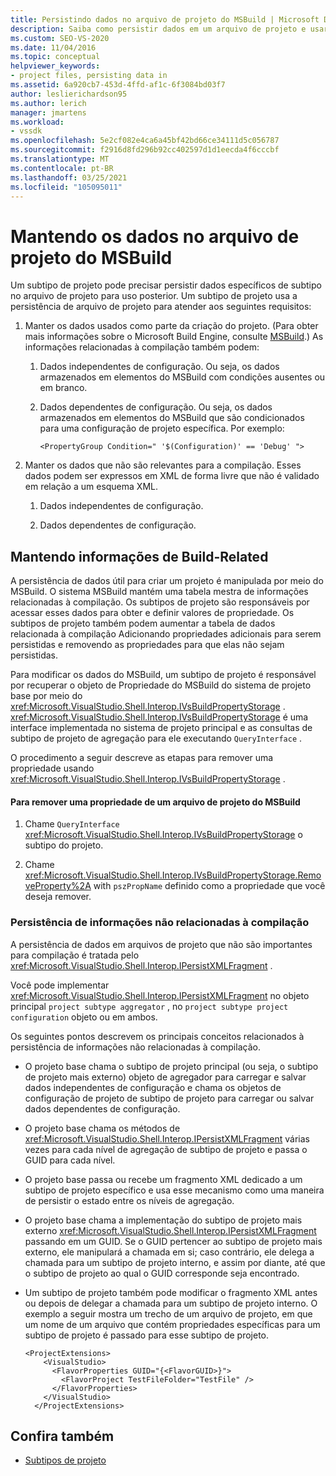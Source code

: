```yaml
---
title: Persistindo dados no arquivo de projeto do MSBuild | Microsoft Docs
description: Saiba como persistir dados em um arquivo de projeto e usar IPersistXMLFragment para manter os dados no arquivo de projeto nos níveis de agregação de subtipo de projeto.
ms.custom: SEO-VS-2020
ms.date: 11/04/2016
ms.topic: conceptual
helpviewer_keywords:
- project files, persisting data in
ms.assetid: 6a920cb7-453d-4ffd-af1c-6f3084bd03f7
author: leslierichardson95
ms.author: lerich
manager: jmartens
ms.workload:
- vssdk
ms.openlocfilehash: 5e2cf082e4ca6a45bf42bd66ce34111d5c056787
ms.sourcegitcommit: f2916d8fd296b92cc402597d1d1eecda4f6cccbf
ms.translationtype: MT
ms.contentlocale: pt-BR
ms.lasthandoff: 03/25/2021
ms.locfileid: "105095011"
---
```

# <a name="persisting-data-in-the-msbuild-project-file"></a>Mantendo os dados no arquivo de projeto do MSBuild
Um subtipo de projeto pode precisar persistir dados específicos de subtipo no arquivo de projeto para uso posterior. Um subtipo de projeto usa a persistência de arquivo de projeto para atender aos seguintes requisitos:

1. Manter os dados usados como parte da criação do projeto. (Para obter mais informações sobre o Microsoft Build Engine, consulte [MSBuild](../../msbuild/msbuild.md).) As informações relacionadas à compilação também podem:

    1. Dados independentes de configuração. Ou seja, os dados armazenados em elementos do MSBuild com condições ausentes ou em branco.

    2. Dados dependentes de configuração. Ou seja, os dados armazenados em elementos do MSBuild que são condicionados para uma configuração de projeto específica. Por exemplo:

        ```
        <PropertyGroup Condition=" '$(Configuration)' == 'Debug' ">
        ```

2. Manter os dados que não são relevantes para a compilação. Esses dados podem ser expressos em XML de forma livre que não é validado em relação a um esquema XML.

    1. Dados independentes de configuração.

    2. Dados dependentes de configuração.

## <a name="persisting-build-related-information"></a>Mantendo informações de Build-Related
 A persistência de dados útil para criar um projeto é manipulada por meio do MSBuild. O sistema MSBuild mantém uma tabela mestra de informações relacionadas à compilação. Os subtipos de projeto são responsáveis por acessar esses dados para obter e definir valores de propriedade. Os subtipos de projeto também podem aumentar a tabela de dados relacionada à compilação Adicionando propriedades adicionais para serem persistidas e removendo as propriedades para que elas não sejam persistidas.

 Para modificar os dados do MSBuild, um subtipo de projeto é responsável por recuperar o objeto de Propriedade do MSBuild do sistema de projeto base por meio do <xref:Microsoft.VisualStudio.Shell.Interop.IVsBuildPropertyStorage> . <xref:Microsoft.VisualStudio.Shell.Interop.IVsBuildPropertyStorage> é uma interface implementada no sistema de projeto principal e as consultas de subtipo de projeto de agregação para ele executando `QueryInterface` .

 O procedimento a seguir descreve as etapas para remover uma propriedade usando <xref:Microsoft.VisualStudio.Shell.Interop.IVsBuildPropertyStorage> .

#### <a name="to-remove-a-property-from-an-msbuild-project-file"></a>Para remover uma propriedade de um arquivo de projeto do MSBuild

1. Chame `QueryInterface` <xref:Microsoft.VisualStudio.Shell.Interop.IVsBuildPropertyStorage> o subtipo do projeto.

2. Chame <xref:Microsoft.VisualStudio.Shell.Interop.IVsBuildPropertyStorage.RemoveProperty%2A> with `pszPropName` definido como a propriedade que você deseja remover.

### <a name="persisting-non-build-related-information"></a>Persistência de informações não relacionadas à compilação
 A persistência de dados em arquivos de projeto que não são importantes para compilação é tratada pelo <xref:Microsoft.VisualStudio.Shell.Interop.IPersistXMLFragment> .

 Você pode implementar <xref:Microsoft.VisualStudio.Shell.Interop.IPersistXMLFragment> no objeto principal `project subtype aggregator` , no `project subtype project configuration` objeto ou em ambos.

 Os seguintes pontos descrevem os principais conceitos relacionados à persistência de informações não relacionadas à compilação.

- O projeto base chama o subtipo de projeto principal (ou seja, o subtipo de projeto mais externo) objeto de agregador para carregar e salvar dados independentes de configuração e chama os objetos de configuração de projeto de subtipo de projeto para carregar ou salvar dados dependentes de configuração.

- O projeto base chama os métodos de <xref:Microsoft.VisualStudio.Shell.Interop.IPersistXMLFragment> várias vezes para cada nível de agregação de subtipo de projeto e passa o GUID para cada nível.

- O projeto base passa ou recebe um fragmento XML dedicado a um subtipo de projeto específico e usa esse mecanismo como uma maneira de persistir o estado entre os níveis de agregação.

- O projeto base chama a implementação do subtipo de projeto mais externo <xref:Microsoft.VisualStudio.Shell.Interop.IPersistXMLFragment> passando em um GUID. Se o GUID pertencer ao subtipo de projeto mais externo, ele manipulará a chamada em si; caso contrário, ele delega a chamada para um subtipo de projeto interno, e assim por diante, até que o subtipo de projeto ao qual o GUID corresponde seja encontrado.

- Um subtipo de projeto também pode modificar o fragmento XML antes ou depois de delegar a chamada para um subtipo de projeto interno. O exemplo a seguir mostra um trecho de um arquivo de projeto, em que um nome de um arquivo que contém propriedades específicas para um subtipo de projeto é passado para esse subtipo de projeto.

    ```
    <ProjectExtensions>
        <VisualStudio>
          <FlavorProperties GUID="{<FlavorGUID>}">
            <FlavorProject TestFileFolder="TestFile" />
          </FlavorProperties>
        </VisualStudio>
      </ProjectExtensions>
    ```

## <a name="see-also"></a>Confira também
- [Subtipos de projeto](../../extensibility/internals/project-subtypes.md)
